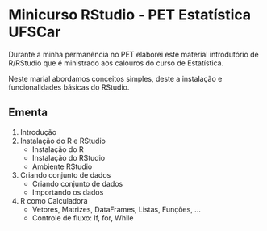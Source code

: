 # Minicurso RStudio - PET Estatística UFSCar
Durante a minha permanência no PET elaborei este material introdutório de R/RStudio que é ministrado aos calouros do curso de Estatística.

Neste marial abordamos conceitos simples, deste a instalação e funcionalidades básicas do RStudio.

## __Ementa__
1. Introdução
2. Instalação do R e RStudio
    * Instalação do R
    * Instalação do RStudio
    * Ambiente RStudio
3. Criando conjunto de dados
    * Criando conjunto de dados
    * Importando os dados
4. R como Calculadora
    * Vetores, Matrizes, DataFrames, Listas, Funções, ...
    * Controle de fluxo: If, for, While
